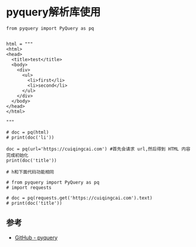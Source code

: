 # pyquery解析库使用


```
from pyquery import PyQuery as pq


html = """
<html>
<head>
  <title>test</title>
  <body>
    <div>
      <ul>
        <li>first</li>
        <li>second</li>
      </ul>
    </div>
  </body>
</head>
</html>

"""

# doc = pq(html)
# print(doc('li'))

doc = pq(url='https://cuiqingcai.com') #首先会请求 url,然后得到 HTML 内容完成初始化
print(doc('title'))

# h和下面代码功能相同

# from pyquery import PyQuery as pq
# import requests

# doc = pq(requests.get('https://cuiqingcai.com').text)
# print(doc('title'))
```



## 参考
- [GitHub - pyquery](https://github.com/gawel/pyquery)
